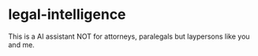 # legal-intelligence
This is a AI assistant NOT for attorneys, paralegals but laypersons like you and me.
